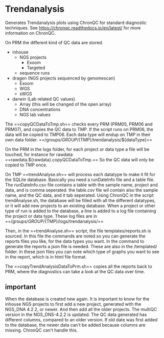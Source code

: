 # Trendanalysis
Generates Trendanalysis plots using ChronQC for standard diagnostic techniques. 
See https://chronqc.readthedocs.io/en/latest/ for more information on ChronQC.

On PRM the different kind of QC data are stored.
- inhouse
	- NGS projects
		- Exoom
		- Targeted
	- sequence runs
- dragen (NGS projects sequenced by genomescan)
	- Exoom
	- WGS
	- sWGS
- darwin (Lab related QC values)
	- Array (this will be changed of the open array)
	- DNA concentrations
	- NGS lab values
	
The ==copyQCDataToTmp.sh== checks every PRM (PRM05, PRM06 and PRM07), and copies the QC data to TMP. 
If the script runs on PRM06, the data will be copied to TMP06. Each data type will endup on TMP in their own data folder.
==/groups/${GROUP}/${TMP}/trendanalysis/${dataType}==

On the PRM in the logs folder, for each project or data type a file will be touched, for instance for rawdata: ==rawdata.${rawdata}.copyQCDataToTmp.==
So the QC data will only be copied to TMP once.


On TMP ==trendAnalyse.sh== will process each datatype to make it fit for the SQLite database.
Basically you need a runDateInfo file and a table file.
The runDateInfo.csv file contains a table with the sample name, project and data, and is comma seperated.
the table.csv file wil contain also the sample name, and the QC data, and it tab seperated.
Using ChronQC in the script trendAnalyse.sh, the database will be filled with all the different datatypes, or it will add new projects to an existing database.
When a project or other type of run is added to the database, a line is added to a log file containing the project or data type. These log files are in ==/groups/${GROUP}/${TMP}/logs/trendanalysis/==

Then, in the ==trendAnalyse.sh== script, the file templates/reports.sh is sourced.
In this file the commands are noted so you can generate the reports files you like, for the data types you want.
In the command to generate the reports a json file is needed. These are also in the /templated/ folder.
In these json files you can note which type of graphs you want to see in the report, which is in html file format.

The ==copyTrendAnalysisDataToPrm.sh== copies all the reports back to PRM, where the diagnostics can take a look at the QC data over time.


## important
When the database is created new again. It is important to know for the inhouse NGS projects to first add a new project, generated with the NGS_DNA 4.2.2, or newer.
And then add all the older projects. The multiQC version in the NGS_DNS-4.2.2 is updated. The QC data generated has different columns, compared to an older version.
If old date was first added to the database, the newer data can't be added because columns are missing. ChronQC can't handle this.




